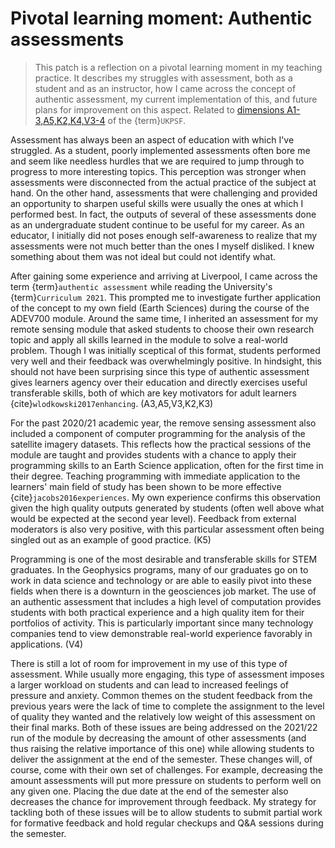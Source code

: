 # Pivotal learning moment: Authentic assessments

> This patch is a reflection on a pivotal learning moment in my teaching
> practice. It describes my struggles with assessment, both as a student and as
> an instructor, how I came across the concept of authentic assessment, my
> current implementation of this, and future plans for improvement on this
> aspect. Related to [dimensions A1-3,A5,K2,K4,V3-4](ukpsf_dimensions) of the
> {term}`UKPSF`.


Assessment has always been an aspect of education with which I've struggled.
As a student, poorly implemented assessments often bore me and seem like
needless hurdles that we are required to jump through to progress to more
interesting topics.
This perception was stronger when assessments were disconnected from the actual
practice of the subject at hand.
On the other hand, assessments that were challenging and provided an
opportunity to sharpen useful skills were usually the ones at which I performed
best.
In fact, the outputs of several of these assessments done as an undergraduate
student continue to be useful for my career.
As an educator, I initially did not poses enough self-awareness to realize that
my assessments were not much better than the ones I myself disliked.
I knew something about them was not ideal but could not identify what.

After gaining some experience and arriving at Liverpool, I came across the term
{term}`authentic assessment` while reading the University's
{term}`Curriculum 2021`.
This prompted me to investigate further application of the concept to my own
field (Earth Sciences) during the course of the ADEV700 module.
Around the same time, I inherited an assessment for my remote sensing module
that asked students to choose their own research topic and apply all skills
learned in the module to solve a real-world problem.
Though I was initially sceptical of this format, students performed very
well and their feedback was overwhelmingly positive.
In hindsight, this should not have been surprising since this type of authentic
assessment gives learners agency over their education and directly exercises
useful transferable skills, both of which are key motivators for adult learners
{cite}`wlodkowski2017enhancing`.
(A3,A5,V3,K2,K3)

For the past 2020/21 academic year, the remove sensing assessment also included
a component of computer programming for the analysis of the satellite imagery
datasets.
This reflects how the practical sessions of the module are taught and provides
students with a chance to apply their programming skills to an Earth Science
application, often for the first time in their degree.
Teaching programming with immediate application to the learners' main field of
study has been shown to be more effective {cite}`jacobs2016experiences`.
My own experience confirms this observation given the high quality outputs
generated by students (often well above what would be expected at the second
year level).
Feedback from external moderators is also very positive, with this particular
assessment often being singled out as an example of good practice.
(K5)

Programming is one of the most desirable and transferable skills for STEM
graduates.
In the Geophysics programs, many of our graduates go on to work in data science
and technology or are able to easily pivot into these fields when there is a
downturn in the geosciences job market.
The use of an authentic assessment that includes a high level of computation
provides students with both practical experience and a high quality item for
their portfolios of activity.
This is particularly important since many technology companies tend to view
demonstrable real-world experience favorably in applications.
(V4)

There is still a lot of room for improvement in my use of this type of
assessment.
While usually more engaging, this type of assessment imposes a larger workload
on students and can lead to increased feelings of pressure and anxiety.
Common themes on the student feedback from the previous years were the lack of
time to complete the assignment to the level of quality they wanted and the
relatively low weight of this assessment on their final marks.
Both of these issues are being addressed on the 2021/22 run of the module by
decreasing the amount of other assessments (and thus raising the relative
importance of this one) while allowing students to deliver the assignment at
the end of the semester.
These changes will, of course, come with their own set of challenges.
For example, decreasing the amount assessments will put more pressure on
students to perform well on any given one.
Placing the due date at the end of the semester also decreases the chance for
improvement through feedback.
My strategy for tackling both of these issues will be to allow students to
submit partial work for formative feedback and hold regular checkups and Q&A
sessions during the semester.
